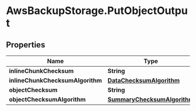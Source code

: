 # AwsBackupStorage.PutObjectOutput

## Properties

Name | Type | Description | Notes
------------ | ------------- | ------------- | -------------
**inlineChunkChecksum** | **String** |  | 
**inlineChunkChecksumAlgorithm** | [**DataChecksumAlgorithm**](DataChecksumAlgorithm.md) |  | 
**objectChecksum** | **String** |  | 
**objectChecksumAlgorithm** | [**SummaryChecksumAlgorithm**](SummaryChecksumAlgorithm.md) |  | 


